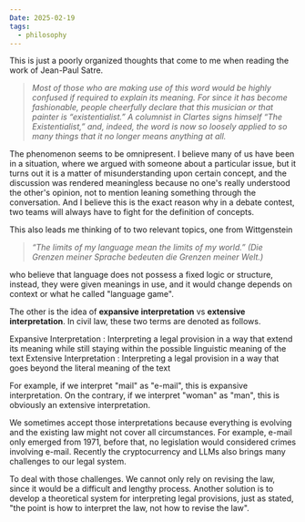 ```yaml
---
Date: 2025-02-19
tags:
  - philosophy
---
```

This is just a poorly organized thoughts that come to me when reading the work of Jean-Paul Satre.

> _Most of those who are making use of this word would be highly confused if required to explain its meaning. For since it has become fashionable, people cheerfully declare that this musician or that painter is “existentialist.” A columnist in Clartes signs himself “The Existentialist,” and, indeed, the word is now so loosely applied to so many things that it no longer means anything at all._

The phenomenon seems to be omnipresent. I believe many of us have been in a situation, where we argued with someone about a particular issue, but it turns out it is a matter of misunderstanding upon certain concept, and the discussion was rendered meaningless because no one's really understood the other's opinion, not to mention leaning something through the conversation. And I believe this is the exact reason why in a debate contest, two teams will always have to fight for the definition of concepts.

This also leads me thinking of to two relevant topics, one from Wittgenstein

 > _“The limits of my language mean the limits of my world.” (Die Grenzen meiner Sprache bedeuten die Grenzen meiner Welt.)_
 
 who believe that language does not possess a fixed logic or structure, instead, they were given meanings in use, and it would change depends on context or what he called "language game".
 
 The other is the idea of **expansive interpretation** vs **extensive interpretation**. In civil law, these two terms are denoted as follows.

Expansive Interpretation
: Interpreting a legal provision in a way that extend its meaning while still staying within the possible linguistic meaning of the text
Extensive Interpretation
: Interpreting a legal provision in a way that goes beyond the literal meaning of the text

For example, if we interpret "mail" as "e-mail", this is expansive interpretation. On the contrary, if we interpret "woman" as "man", this is obviously an extensive interpretation.

We sometimes accept those interpretations because everything is evolving and the existing law might not cover all circumstances. For example, e-mail only emerged from 1971, before that, no legislation would considered crimes involving e-mail. Recently the cryptocurrency and LLMs also brings many challenges to our legal system. 

To deal with those challenges. We cannot only rely on revising the law, since it would be a difficult and lengthy process. Another solution is to develop a theoretical system for interpreting legal provisions, just as stated, "the point is how to interpret the law, not how to revise the law".
